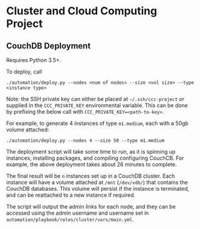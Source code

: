# Cluster and Cloud Computing Project


## CouchDB Deployment

Requires Python 3.5+.

To deploy, call

```
./automation/deploy.py --nodes <num of nodes> --size <vol size> --type <instance type>
```

Note: the SSH private key can either be placed at `~/.ssh/ccc-project`
or supplied in the `CCC_PRIVATE_KEY` environmental variable. This can be done
by prefixing the below call with `CCC_PRIVATE_KEY=<path-to-key>`.

For example, to generate 4 instances of type `m1.medium`, each with a 50gb volume attached:

```
./automation/deploy.py --nodes 4 --size 50 --type m1.medium
```

The deployment script will take some time to run, as it is spinning up
instances, installing packages, and compiling configuring CouchCB. For example,
the above deployment takes about 26 minutes to complete.

The final result will be `n` instances set up in a CouchDB cluster. Each instance
will have a volume attached at `/mnt` (`/dev/vdb/`) that contains the CouchDB
databases. This volume will persist if the instance is terminated, and can
be reattached to a new instance if required.

The script will output the admin links for each node, and they can be accessed using the
admin username and username set in `automation/playbook/roles/cluster/vars/main.yml`.

